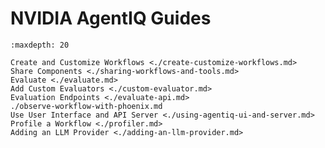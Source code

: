 <!--
SPDX-FileCopyrightText: Copyright (c) 2025, NVIDIA CORPORATION & AFFILIATES. All rights reserved.
SPDX-License-Identifier: Apache-2.0

Licensed under the Apache License, Version 2.0 (the "License");
you may not use this file except in compliance with the License.
You may obtain a copy of the License at

http://www.apache.org/licenses/LICENSE-2.0

Unless required by applicable law or agreed to in writing, software
distributed under the License is distributed on an "AS IS" BASIS,
WITHOUT WARRANTIES OR CONDITIONS OF ANY KIND, either express or implied.
See the License for the specific language governing permissions and
limitations under the License.
-->

# NVIDIA AgentIQ Guides

```{toctree}
:maxdepth: 20

Create and Customize Workflows <./create-customize-workflows.md>
Share Components <./sharing-workflows-and-tools.md>
Evaluate <./evaluate.md>
Add Custom Evaluators <./custom-evaluator.md>
Evaluation Endpoints <./evaluate-api.md>
./observe-workflow-with-phoenix.md
Use User Interface and API Server <./using-agentiq-ui-and-server.md>
Profile a Workflow <./profiler.md>
Adding an LLM Provider <./adding-an-llm-provider.md>
```
